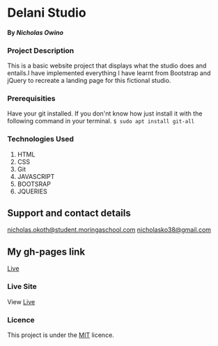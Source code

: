 # Delani Studio

#### By *Nicholas Owino*

### Project Description
This is a basic website project that displays what the studio does and entails.I have implemented everything I have learnt from Bootstrap and jQuery to recreate a landing page for this fictional studio.

### Prerequisities
Have your git installed.
If you don'nt know how just install it with the following command in your terminal.
`$ sudo apt install git-all`

### Technologies Used
1. HTML
2. CSS
3. Git
4. JAVASCRIPT
5. BOOTSRAP
6. JQUERIES

## Support and contact details
nicholas.okoth@student.moringaschool.com
nicholasko38@gmail.com

## My gh-pages link 
[Live](https://github.com/NicholasOkoth38)

### Live Site
View [Live](https://github.com/NicholasOkoth38/Delani_Studio)

### Licence
This project is under the  [MIT](LICENSE) licence.